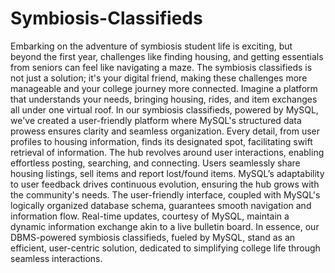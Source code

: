 # Symbiosis-Classifieds
Embarking on the adventure of symbiosis student life is exciting, but beyond the first year, challenges like finding housing, and getting essentials from seniors can feel like navigating a maze. The symbiosis classifieds is not just a solution; it's your digital friend, making these challenges more manageable and your college journey more connected. Imagine a platform that understands your needs, bringing housing, rides, and item exchanges all under one virtual roof. In our symbiosis classifieds, powered by MySQL, we've created a user-friendly platform where MySQL's structured data prowess ensures clarity and seamless organization. Every detail, from user profiles to housing information, finds its designated spot, facilitating swift retrieval of information. The hub revolves around user interactions, enabling effortless posting, searching, and connecting. Users seamlessly share housing listings, sell items and report lost/found items. MySQL’s adaptability to user feedback drives continuous evolution, ensuring the hub grows with the community's needs. The user-friendly interface, coupled with MySQL's logically organized database schema, guarantees smooth navigation and information flow. Real-time updates, courtesy of MySQL, maintain a dynamic information exchange akin to a live bulletin board. In essence, our DBMS-powered symbiosis classifieds, fueled by MySQL, stand as an efficient, user-centric solution, dedicated to simplifying college life through seamless interactions. 

